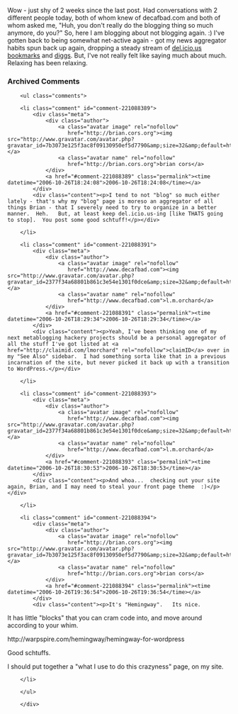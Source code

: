 Wow - just shy of 2 weeks since the last post.  Had conversations with 2 different people today, both of whom knew of decafbad.com and both of whom asked me, "Huh, you don't really do the blogging thing so much anymore, do you?"  So, here I am blogging about not blogging again.  :) I've gotten back to being somewhat net-active again - got my news aggregator habits spun back up again, dropping a steady stream of [del.icio.us bookmarks][db] and 
[diggs][dg].  But, I've not really felt like saying much about much.  Relaxing has been relaxing.

[dg]: http://digg.com/users/deusx/dugg
[db]: http://del.icio.us/deusx

<div id="comments" class="comments archived-comments">
            <h3>Archived Comments</h3>
            
        <ul class="comments">
            
        <li class="comment" id="comment-221088389">
            <div class="meta">
                <div class="author">
                    <a class="avatar image" rel="nofollow" 
                       href="http://brian.cors.org"><img src="http://www.gravatar.com/avatar.php?gravatar_id=7b3073e125f3ac8f09130950ef5d7790&amp;size=32&amp;default=http://mediacdn.disqus.com/1320279820/images/noavatar32.png"/></a>
                    <a class="avatar name" rel="nofollow" 
                       href="http://brian.cors.org">brian cors</a>
                </div>
                <a href="#comment-221088389" class="permalink"><time datetime="2006-10-26T18:24:08">2006-10-26T18:24:08</time></a>
            </div>
            <div class="content"><p>I tend to not "blog" so much either lately - that's why my "blog" page is moreso an aggregator of all things Brian - that I severely need to try to organize in a better manner.  Heh.   But, at least keep del.icio.us-ing [like THATS going to stop].  You post some good schtuff!</p></div>
            
        </li>
    
        <li class="comment" id="comment-221088391">
            <div class="meta">
                <div class="author">
                    <a class="avatar image" rel="nofollow" 
                       href="http://www.decafbad.com"><img src="http://www.gravatar.com/avatar.php?gravatar_id=2377f34a68801b861c3e54e1301f0dce&amp;size=32&amp;default=http://mediacdn.disqus.com/1320279820/images/noavatar32.png"/></a>
                    <a class="avatar name" rel="nofollow" 
                       href="http://www.decafbad.com">l.m.orchard</a>
                </div>
                <a href="#comment-221088391" class="permalink"><time datetime="2006-10-26T18:29:34">2006-10-26T18:29:34</time></a>
            </div>
            <div class="content"><p>Yeah, I've been thinking one of my next metablogging hackery projects should be a personal aggregator of all the stuff I've got listed at <a href="http://claimid.com/lmorchard" rel="nofollow">claimID</a> over in my "See Also" sidebar.  I had something sorta like that in a previous incarnation of the site, but never picked it back up with a transition to WordPress.</p></div>
            
        </li>
    
        <li class="comment" id="comment-221088393">
            <div class="meta">
                <div class="author">
                    <a class="avatar image" rel="nofollow" 
                       href="http://www.decafbad.com"><img src="http://www.gravatar.com/avatar.php?gravatar_id=2377f34a68801b861c3e54e1301f0dce&amp;size=32&amp;default=http://mediacdn.disqus.com/1320279820/images/noavatar32.png"/></a>
                    <a class="avatar name" rel="nofollow" 
                       href="http://www.decafbad.com">l.m.orchard</a>
                </div>
                <a href="#comment-221088393" class="permalink"><time datetime="2006-10-26T18:30:53">2006-10-26T18:30:53</time></a>
            </div>
            <div class="content"><p>And whoa...  checking out your site again, Brian, and I may need to steal your front page theme  :)</p></div>
            
        </li>
    
        <li class="comment" id="comment-221088394">
            <div class="meta">
                <div class="author">
                    <a class="avatar image" rel="nofollow" 
                       href="http://brian.cors.org"><img src="http://www.gravatar.com/avatar.php?gravatar_id=7b3073e125f3ac8f09130950ef5d7790&amp;size=32&amp;default=http://mediacdn.disqus.com/1320279820/images/noavatar32.png"/></a>
                    <a class="avatar name" rel="nofollow" 
                       href="http://brian.cors.org">brian cors</a>
                </div>
                <a href="#comment-221088394" class="permalink"><time datetime="2006-10-26T19:36:54">2006-10-26T19:36:54</time></a>
            </div>
            <div class="content"><p>It's "Hemingway".   Its nice. 
It has little "blocks" that you can cram code into, and move around according to your whim.</p>

<p>http://warpspire.com/hemingway/hemingway-for-wordpress</p>

<p>Good schtuffs.</p>

<p>I should put together a "what I use to do this crazyness" page, on my site.</p></div>
            
        </li>
    
        </ul>
    
        </div>
    